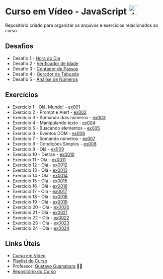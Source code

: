 # Curso em Vídeo - JavaScript <img src="https://cdn.jsdelivr.net/gh/devicons/devicon@latest/icons/javascript/javascript-original.svg" height="30"  alt="JavaScript logo" />

Repositório criado para organizar os arquivos e exercícios relacionados ao curso.

## Desafios

* Desafio 1 - [Hora do Dia](https://kaiqueteixeira.github.io/Aprendendo-JS/Desafios/d001/index.html)
* Desafio 2 - [Verificador de Idade](https://kaiqueteixeira.github.io/Aprendendo-JS/Desafios/d002/index.html)
* Desafio 3 - [Contador de Passos](https://kaiqueteixeira.github.io/Aprendendo-JS/Desafios/d003/index.html)
* Desafio 4 - [Gerador de Tabuada](https://kaiqueteixeira.github.io/Aprendendo-JS/Desafios/d004/index.html)
* Desafio 5 - [Análise de Números](https://kaiqueteixeira.github.io/Aprendendo-JS/Desafios/d005/index.html)

## Exercícios

* Exercício 1 - Olá, Mundo! - [ex001](https://kaiqueteixeira.github.io/Aprendendo-JS/Exerc%C3%ADcios/ex001/index.html)
* Exercício 2 - Prompt e Alert - [ex002](https://kaiqueteixeira.github.io/Aprendendo-JS/Exerc%C3%ADcios/ex002/index.html)
* Exercício 3 - Somando dois números - [ex003](https://kaiqueteixeira.github.io/Aprendendo-JS/Exerc%C3%ADcios/ex003/index.html)
* Exercício 4 - Manipulando texto - [ex004](https://kaiqueteixeira.github.io/Aprendendo-JS/Exerc%C3%ADcios/ex004/index.html)
* Exercício 5 - Buscando elementos - [ex005](https://kaiqueteixeira.github.io/Aprendendo-JS/Exerc%C3%ADcios/ex005/index.html)
* Exercício 6 - Eventos DOM - [ex006](https://kaiqueteixeira.github.io/Aprendendo-JS/Exerc%C3%ADcios/ex006/index.html)
* Exercício 7 - Somando números - [ex007](https://kaiqueteixeira.github.io/Aprendendo-JS/Exerc%C3%ADcios/ex007/index.html)
* Exercício 8 - Condições Simples - [ex008](https://github.com/KaiqueTeixeira/Aprendendo-JS/blob/main/Exerc%C3%ADcios/ex008/script.js)
* Exercício 9 - Olá - [ex009](https://github.com/KaiqueTeixeira/Aprendendo-JS/blob/main/Exerc%C3%ADcios/ex009/script.js)
* Exercício 10 - Detran - [ex0010](https://kaiqueteixeira.github.io/Aprendendo-JS/Exerc%C3%ADcios/ex010/index.html)
* Exercício 11 - Olá - [ex0011](https://github.com/KaiqueTeixeira/Aprendendo-JS/blob/main/Exerc%C3%ADcios/ex011/script.js)
* Exercício 12 - Olá - [ex0012](https://github.com/KaiqueTeixeira/Aprendendo-JS/blob/main/Exerc%C3%ADcios/ex012/script.js)
* Exercício 13 - Olá - [ex0013](https://github.com/KaiqueTeixeira/Aprendendo-JS/blob/main/Exerc%C3%ADcios/ex013/script.js)
* Exercício 14 - Olá - [ex0014](https://github.com/KaiqueTeixeira/Aprendendo-JS/blob/main/Exerc%C3%ADcios/ex014/script.js)
* Exercício 15 - Olá - [ex0015](https://github.com/KaiqueTeixeira/Aprendendo-JS/blob/main/Exerc%C3%ADcios/ex015/script.js)
* Exercício 16 - Olá - [ex0016](https://github.com/KaiqueTeixeira/Aprendendo-JS/blob/main/Exerc%C3%ADcios/ex016/script.js)
* Exercício 17 - Olá - [ex0017](https://github.com/KaiqueTeixeira/Aprendendo-JS/blob/main/Exerc%C3%ADcios/ex017/script.js)
* Exercício 18 - Olá - [ex0018](https://github.com/KaiqueTeixeira/Aprendendo-JS/blob/main/Exerc%C3%ADcios/ex018/script.js)
* Exercício 19 - Olá - [ex0019](https://github.com/KaiqueTeixeira/Aprendendo-JS/blob/main/Exerc%C3%ADcios/ex019/script.js)
* Exercício 20 - Olá - [ex0020](https://github.com/KaiqueTeixeira/Aprendendo-JS/blob/main/Exerc%C3%ADcios/ex020/script.js)
* Exercício 21 - Olá - [ex0021](https://github.com/KaiqueTeixeira/Aprendendo-JS/blob/main/Exerc%C3%ADcios/ex021/script.js)
* Exercício 22 - Olá - [ex0022](https://github.com/KaiqueTeixeira/Aprendendo-JS/blob/main/Exerc%C3%ADcios/ex022/script.js)
* Exercício 23 - Olá - [ex0023](https://github.com/KaiqueTeixeira/Aprendendo-JS/blob/main/Exerc%C3%ADcios/ex023/script.js)
* Exercício 24 - Olá - [ex0024](https://github.com/KaiqueTeixeira/Aprendendo-JS/blob/main/Exerc%C3%ADcios/ex024/script.js)

## Links Úteis

* [Curso em Vídeo](https://www.cursoemvideo.com/)
* [Playlist do Curso](https://www.youtube.com/watch?v=1-w1RfGIov4&list=PLHz_AreHm4dlsK3Nr9GVvXCbpQyHQl1o1)
* Professor: [Gustavo Guanabara](https://github.com/gustavoguanabara) 🖖🏻
* [Repositório do Curso](https://github.com/gustavoguanabara/javascript)
